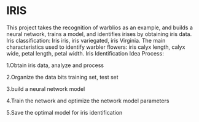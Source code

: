 # IRIS
This project takes the recognition of warblios as an example, and builds a neural network, trains a model, and identifies irises by obtaining iris data. 
Iris classification: Iris iris, iris variegated, iris Virginia. 
The main characteristics used to identify warbler flowers: iris calyx length, calyx wide, petal length, petal width. 
Iris Identification
Idea Process: 

1.Obtain iris data, analyze and process

2.Organize the data bits training set, test set

3.build a neural network model

4.Train the network and optimize the network model parameters

5.Save the optimal model for iris identification
